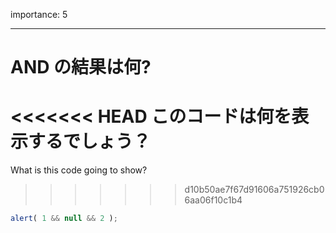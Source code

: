 importance: 5

---

# AND の結果は何?

<<<<<<< HEAD
このコードは何を表示するでしょう？
=======
What is this code going to show?
>>>>>>> d10b50ae7f67d91606a751926cb06aa06f10c1b4

```js
alert( 1 && null && 2 );
```
